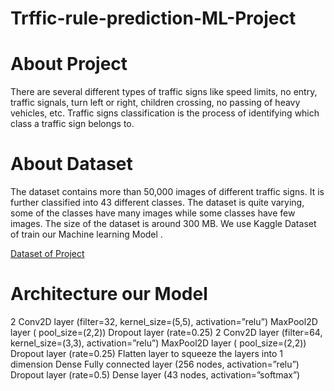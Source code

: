 # Trffic-rule-prediction-ML-Project

# About Project

There are several different types of traffic signs like speed limits, no entry, traffic signals, turn left or right, children crossing, no passing of heavy vehicles, etc. Traffic signs classification is the process of identifying which class a traffic sign belongs to.

# About Dataset 

The dataset contains more than 50,000 images of different traffic signs. It is further classified into 43 different classes. The dataset is quite varying, some of the classes have many images while some classes have few images. The size of the dataset is around 300 MB. 
We use Kaggle Dataset of train our Machine learning Model . 

[Dataset of Project](https://www.kaggle.com/datasets/meowmeowmeowmeowmeow/gtsrb-german-traffic-sign)

# Architecture our Model 

2 Conv2D layer (filter=32, kernel_size=(5,5), activation=”relu”)
MaxPool2D layer ( pool_size=(2,2))
Dropout layer (rate=0.25)
2 Conv2D layer (filter=64, kernel_size=(3,3), activation=”relu”)
MaxPool2D layer ( pool_size=(2,2))
Dropout layer (rate=0.25)
Flatten layer to squeeze the layers into 1 dimension
Dense Fully connected layer (256 nodes, activation=”relu”)
Dropout layer (rate=0.5)
Dense layer (43 nodes, activation=”softmax”)

